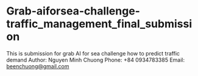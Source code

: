 # Grab-aiforsea-challenge-traffic_management_final_submission
This is submission for grab AI for sea challenge how to predict traffic demand
Author: Nguyen Minh Chuong
Phone: +84 0934783385 
Email: beenchuong@gmail.com

